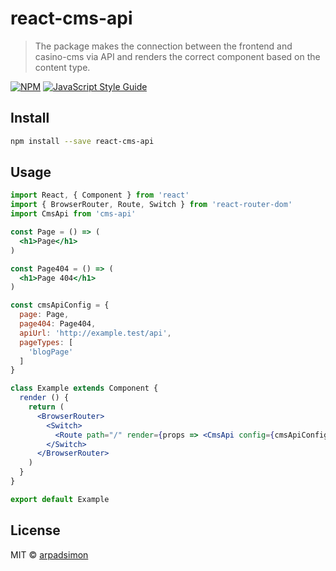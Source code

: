# react-cms-api

> The package makes the connection between the frontend and casino-cms via API and renders the correct component based on the content type.

[![NPM](https://img.shields.io/npm/v/cms-api.svg)](https://www.npmjs.com/package/cms-api) [![JavaScript Style Guide](https://img.shields.io/badge/code_style-standard-brightgreen.svg)](https://standardjs.com)

## Install

```bash
npm install --save react-cms-api
```

## Usage

```jsx
import React, { Component } from 'react'
import { BrowserRouter, Route, Switch } from 'react-router-dom'
import CmsApi from 'cms-api'

const Page = () => (
  <h1>Page</h1>
)

const Page404 = () => (
  <h1>Page 404</h1>
)

const cmsApiConfig = {
  page: Page,
  page404: Page404,
  apiUrl: 'http://example.test/api',
  pageTypes: [
    'blogPage'
  ]
}

class Example extends Component {
  render () {
    return (
      <BrowserRouter>
        <Switch>
          <Route path="/" render={props => <CmsApi config={cmsApiConfig} {...props} />} />
        </Switch>
      </BrowserRouter>
    )
  }
}

export default Example
```

## License

MIT © [arpadsimon](https://github.com/arpadsimon)
